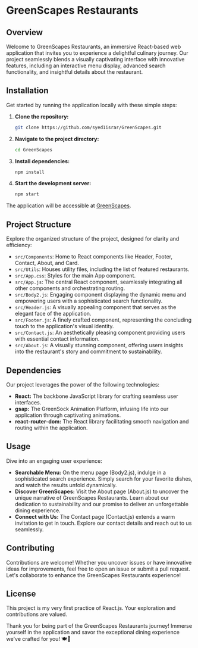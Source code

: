 # GreenScapes Restaurants

## Overview
Welcome to GreenScapes Restaurants, an immersive React-based web application that invites you to experience a delightful culinary journey. Our project seamlessly blends a visually captivating interface with innovative features, including an interactive menu display, advanced search functionality, and insightful details about the restaurant.

## Installation
Get started by running the application locally with these simple steps:

1. **Clone the repository:**
    ```bash
    git clone https://github.com/syed1israr/GreenScapes.git
    ```

2. **Navigate to the project directory:**
    ```bash
    cd GreenScapes
    ```

3. **Install dependencies:**
    ```bash
    npm install
    ```

4. **Start the development server:**
    ```bash
    npm start
    ```
   
The application will be accessible at [GreenScapes](https://greenscapes.netlify.app/).

## Project Structure
Explore the organized structure of the project, designed for clarity and efficiency:

- `src/Components`: Home to React components like Header, Footer, Contact, About, and Card.
- `src/Utils`: Houses utility files, including the list of featured restaurants.
- `src/App.css`: Styles for the main App component.
- `src/App.js`: The central React component, seamlessly integrating all other components and orchestrating routing.
- `src/Body2.js`: Engaging component displaying the dynamic menu and empowering users with a sophisticated search functionality.
- `src/Header.js`: A visually appealing component that serves as the elegant face of the application.
- `src/Footer.js`: A finely crafted component, representing the concluding touch to the application's visual identity.
- `src/Contact.js`: An aesthetically pleasing component providing users with essential contact information.
- `src/About.js`: A visually stunning component, offering users insights into the restaurant's story and commitment to sustainability.

## Dependencies
Our project leverages the power of the following technologies:

- **React:** The backbone JavaScript library for crafting seamless user interfaces.
- **gsap:** The GreenSock Animation Platform, infusing life into our application through captivating animations.
- **react-router-dom:** The React library facilitating smooth navigation and routing within the application.

## Usage
Dive into an engaging user experience:

- **Searchable Menu:** On the menu page (Body2.js), indulge in a sophisticated search experience. Simply search for your favorite dishes, and watch the results unfold dynamically.
- **Discover GreenScapes:** Visit the About page (About.js) to uncover the unique narrative of GreenScapes Restaurants. Learn about our dedication to sustainability and our promise to deliver an unforgettable dining experience.
- **Connect with Us:** The Contact page (Contact.js) extends a warm invitation to get in touch. Explore our contact details and reach out to us seamlessly.

## Contributing
Contributions are welcome! Whether you uncover issues or have innovative ideas for improvements, feel free to open an issue or submit a pull request. Let's collaborate to enhance the GreenScapes Restaurants experience!

## License
This project is my very first practice of React.js. Your exploration and contributions are valued.

Thank you for being part of the GreenScapes Restaurants journey! Immerse yourself in the application and savor the exceptional dining experience we've crafted for you! 🍽️💚
